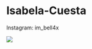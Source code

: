# Isabela-Cuesta
Instagram: im_bell4x

![](https://tenor.com/pt-BR/view/excited-modernfamily-shake-fabulous-gif-4256378)
